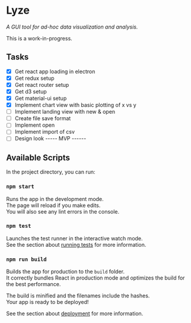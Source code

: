 # Lyze
_A GUI tool for ad-hoc data visualization and analysis._

This is a work-in-progress.

## Tasks 
- [x] Get react app loading in electron
- [x] Get redux setup
- [x] Get react router setup
- [x] Get d3 setup 
- [x] Get material-ui setup 
- [x] Implement chart view with basic plotting of x vs y
- [ ] Implement landing view with new & open 
- [ ] Create file save format
- [ ] Implement open
- [ ] Implement import of csv
- [ ] Design look
----- MVP ------

## Available Scripts

In the project directory, you can run:

### `npm start`

Runs the app in the development mode.<br>
The page will reload if you make edits.<br>
You will also see any lint errors in the console.

### `npm test`

Launches the test runner in the interactive watch mode.<br>
See the section about [running tests](https://facebook.github.io/create-react-app/docs/running-tests) for more information.

### `npm run build`

Builds the app for production to the `build` folder.<br>
It correctly bundles React in production mode and optimizes the build for the best performance.

The build is minified and the filenames include the hashes.<br>
Your app is ready to be deployed!

See the section about [deployment](https://facebook.github.io/create-react-app/docs/deployment) for more information.



